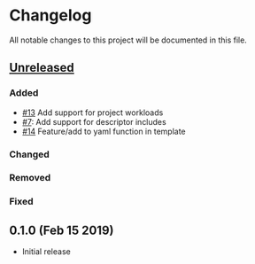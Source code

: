 # Changelog
All notable changes to this project will be documented in this file.

## [Unreleased]

### Added

* [#13](https://github.com/bitgrip/cattlectl/issues/13) Add support for project workloads
* [#7](https://github.com/bitgrip/cattlectl/issues/7): Add support for descriptor includes
* [#14](https://github.com/bitgrip/cattlectl/issues/14) Feature/add to yaml function in template

### Changed

### Removed

### Fixed

## 0.1.0 (Feb 15 2019)

* Initial release

[Unreleased]: https://github.com/bitgrip/cattlectl/compare/v1.0.0...HEAD
